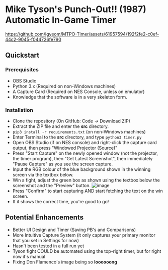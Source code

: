 # Mike Tyson's Punch-Out!! (1987) Automatic In-Game Timer

https://github.com/Igyeom/MTPO-Timer/assets/61957594/192f2fe2-c0ef-44c2-9045-f044726fe790


## Quickstart

### Prerequisites
- OBS Studio
- Python 3.x (Required on non-Windows machines)
- A Capture Card (Required on NES Console, unless on emulator)
- Knowledge that the software is in a very skeleton form.

### Installation
- Clone the repository (On GitHub: Code -> Download ZIP)
- Extract the ZIP file and enter the **src** directory.
- `pip3 install -r requirements.txt` (on non-Windows machines)
- Enter Terminal to the **src** directory, and type `python3 timer.py`
- Open OBS Studio (if on NES console) and right-click the capture card output, then press "Windowed Projector (Source)"
- Press "Start Capture" on the newly opened window (not the projector, the timer program), then "Get Latest Screenshot", then immediately "Pause Capture" as you see the screen capture.
- Input the RGB colour of the blue background shown in the winning screen via the textbox below.
- Win a fight, adjust the green box as shown using the textbox below the screenshot and the "Preview" button.
![image](https://github.com/Igyeom/MTPO-Timer/assets/61957594/63b262ee-b7dc-44c2-a209-748b2b6770ed)
- Press "Confirm" to start capturing AND start fetching the text on the win screen.
- If it shows the correct time, you're good to go!


## Potential Enhancements
- Better UI Design and Timer (Saving PB's and Comparisons)
- More Intuitive Capture System (it only captures your primary monitor that you set in Settings for now)
- Hasn't been tested in a full run yet
- Tyson fight COULD be automated using the top-right timer, but for right now it's manual
- Fixing Don Flamenco's image being so **loooooong**
